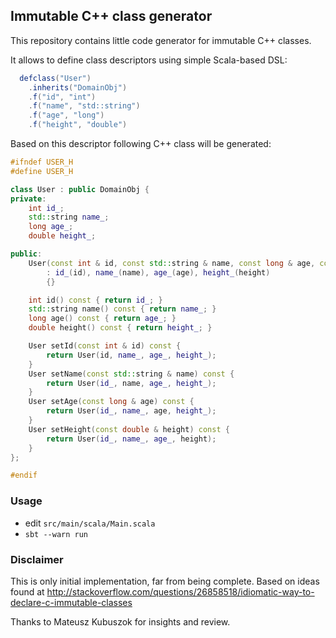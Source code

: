 ## Immutable C++ class generator

This repository contains little code generator for immutable C++ classes.

It allows to define class descriptors using simple Scala-based DSL:

```scala
  defclass("User")
    .inherits("DomainObj")
    .f("id", "int")
    .f("name", "std::string")
    .f("age", "long")
    .f("height", "double")

```

Based on this descriptor following C++ class will be generated:


```cpp
#ifndef USER_H
#define USER_H

class User : public DomainObj {
private:
    int id_;
    std::string name_;
    long age_;
    double height_;

public:
    User(const int & id, const std::string & name, const long & age, const double & height)
        : id_(id), name_(name), age_(age), height_(height)
        {}

    int id() const { return id_; }
    std::string name() const { return name_; }
    long age() const { return age_; }
    double height() const { return height_; }

    User setId(const int & id) const {
        return User(id, name_, age_, height_);
    }
    User setName(const std::string & name) const {
        return User(id_, name, age_, height_);
    }
    User setAge(const long & age) const {
        return User(id_, name_, age, height_);
    }
    User setHeight(const double & height) const {
        return User(id_, name_, age_, height);
    }
};

#endif
```

### Usage

* edit `src/main/scala/Main.scala`
* `sbt --warn run`

### Disclaimer

This is only initial implementation, far from being complete.
Based on ideas found at
http://stackoverflow.com/questions/26858518/idiomatic-way-to-declare-c-immutable-classes

Thanks to Mateusz Kubuszok for insights and review.
